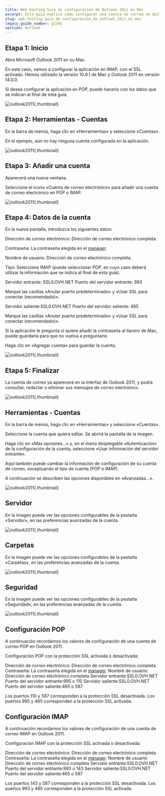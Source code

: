 ```yaml
---
title: Web hosting Guía de configuración de Outlook 2011 en Mac
excerpt: Esta guía explica cómo configurar una cuenta de correo en Outlook 2011 en un Mac
slug: web_hosting_guia_de_configuracion_de_outlook_2011_en_mac
legacy_guide_number: g1345
section: Outlook
---
```



## Etapa 1: Inicio
Abra Microsoft Outlook 2011 en su Mac.

En este caso, vamos a configurar la aplicación en IMAP, con el SSL activado. Hemos utilizado la versión 10.9.1 de Mac y Outlook 2011 en versión 14.0.0.

Si desea configurar la aplicación en POP, puede hacerlo con los datos que se indican al final de esta guía.

![outlook2011](images/img_1492.jpg){.thumbnail}


## Etapa 2: Herramientas - Cuentas
En la barra de menús, haga clic en «Herramientas» y seleccione «Cuentas».

En el ejemplo, aún no hay ninguna cuenta configurada en la aplicación.

![outlook2011](images/img_1493.jpg){.thumbnail}


## Etapa 3: Añadir una cuenta
Aparecerá una nueva ventana.

Seleccione el icono «Cuenta de correo electrónico» para añadir una cuenta de correo electrónico en POP o IMAP.

![outlook2011](images/img_1494.jpg){.thumbnail}


## Etapa 4: Datos de la cuenta
En la nueva pantalla, introduzca los siguientes datos:

Dirección de correo electrónico: Dirección de correo electrónico completa.

Contraseña: La contraseña elegida en el [manager](https://ca.ovh.com/auth/?action=gotomanager).

Nombre de usuario: Dirección de correo electrónico completa. 

Tipo: Seleccione IMAP (puede seleccionar POP, en cuyo caso deberá utilizar la información que se indica al final de esta guía).

Servidor entrante: SSL0.OVH.NET  Puerto del servidor entrante: 993

Marque las casillas «Anular puerto predeterminado» y «Usar SSL para conectar (recomendado)».

Servidor saliente:SSL0.OVH.NET  Puerto del servidor saliente: 465

Marque las casillas «Anular puerto predeterminado» y «Usar SSL para conectar (recomendado)».

Si la aplicación le pregunta si quiere añadir la contraseña al llavero de Mac, puede guardarla para que no vuelva a preguntarle.

Haga clic en «Agregar cuenta» para guardar la cuenta.

![outlook2011](images/img_1495.jpg){.thumbnail}


## Etapa 5: Finalizar
La cuenta de correo ya aparecerá en la interfaz de Outlook 2011, y podrá consultar, redactar o eliminar sus mensajes de correo electrónico.

![outlook2011](images/img_1496.jpg){.thumbnail}


## Herramientas - Cuentas
En la barra de menús, haga clic en «Herramientas» y seleccione «Cuentas».

Seleccione la cuenta que quiera editar. Se abrirá la pantalla de la imagen.

Haga clic en «Más opciones...» y, en el menú desplegable «Autenticación» de la configuración de la cuenta, seleccione «Usar información del servidor entrante».

Aquí también puede cambiar la información de configuración de su cuenta de correo, exceptuando el tipo de cuenta (POP o IMAP).

A continuación se describen las opciones disponibles en «Avanzadas...».

![outlook2011](images/2138.png){.thumbnail}


## Servidor
En la imagen puede ver las opciones configurables de la pestaña «Servidor», en las preferencias avanzadas de la cuenta.

![outlook2011](images/img_1498.jpg){.thumbnail}


## Carpetas
En la imagen puede ver las opciones configurables de la pestaña «Carpetas», en las preferencias avanzadas de la cuenta.

![outlook2011](images/img_1499.jpg){.thumbnail}


## Seguridad
En la imagen puede ver las opciones configurables de la pestaña «Seguridad», en las preferencias avanzadas de la cuenta.

![outlook2011](images/img_1500.jpg){.thumbnail}


## Configuración POP
A continuación recordamos los valores de configuración de una cuenta de correo POP en Outlook 2011.

Configuración POP con la protección SSL activada o desactivada:

Dirección de correo electrónico: Dirección de correo electrónico completa.
Contraseña: La contraseña elegida en el [manager](https://ca.ovh.com/auth/?action=gotomanager).
Nombre de usuario: Dirección de correo electrónico completa
Servidor entrante:SSL0.OVH.NET
Puerto del servidor entrante:995 o 110
Servidor saliente:SSL0.OVH.NET
Puerto del servidor saliente:465 o 587

Los puertos 110 y 587 corresponden a la protección SSL desactivada.
Los puertos 995 y 465 corresponden a la protección SSL activada.


## Configuración IMAP
A continuación recordamos los valores de configuración de una cuenta de correo IMAP en Outlook 2011.

Configuración IMAP con la protección SSL activada o desactivada:

Dirección de correo electrónico: Dirección de correo electrónico completa.
Contraseña: La contraseña elegida en el [manager](https://ca.ovh.com/auth/?action=gotomanager).
Nombre de usuario: Dirección de correo electrónico completa
Servidor entrante:SSL0.OVH.NET
Puerto del servidor entrante:993 o 143
Servidor saliente:SSL0.OVH.NET
Puerto del servidor saliente:465 o 587

Los puertos 143 y 587 corresponden a la protección SSL desactivada.
Los puertos 993 y 465 corresponden a la protección SSL activada.

